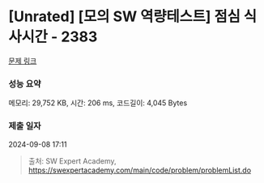 # [Unrated] [모의 SW 역량테스트] 점심 식사시간 - 2383 

[문제 링크](https://swexpertacademy.com/main/code/problem/problemDetail.do?contestProbId=AV5-BEE6AK0DFAVl) 

### 성능 요약

메모리: 29,752 KB, 시간: 206 ms, 코드길이: 4,045 Bytes

### 제출 일자

2024-09-08 17:11



> 출처: SW Expert Academy, https://swexpertacademy.com/main/code/problem/problemList.do